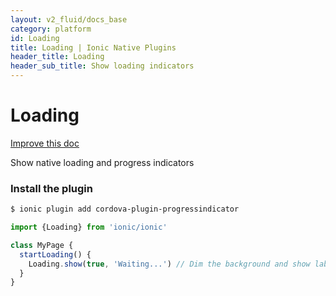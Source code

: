 ```yaml
---
layout: v2_fluid/docs_base
category: platform
id: Loading
title: Loading | Ionic Native Plugins
header_title: Loading
header_sub_title: Show loading indicators
---
```


<h1 class="title">Loading</h1>

<a class="improve-docs" href='https://github.com/driftyco/ionic-site/edit/ionic2/docs/v2/platform/loading/index.md'>
  Improve this doc
</a>

Show native loading and progress indicators

### Install the plugin

```bash
$ ionic plugin add cordova-plugin-progressindicator
```

```javascript
import {Loading} from 'ionic/ionic'

class MyPage {
  startLoading() {
    Loading.show(true, 'Waiting...') // Dim the background and show label
  }
}
```
